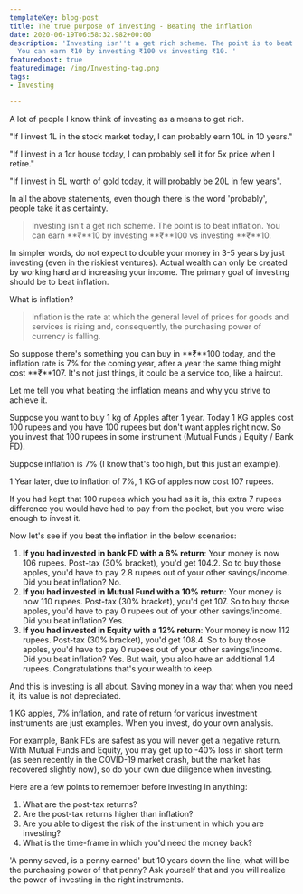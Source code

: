 ```yaml
---
templateKey: blog-post
title: The true purpose of investing - Beating the inflation
date: 2020-06-19T06:58:32.982+00:00
description: 'Investing isn''t a get rich scheme. The point is to beat inflation.
  You can earn ₹10 by investing ₹100 vs investing ₹10. '
featuredpost: true
featuredimage: /img/Investing-tag.png
tags:
- Investing

---
```

A lot of people I know think of investing as a means to get rich.

"If I invest 1L in the stock market today, I can probably earn 10L in 10 years."

"If I invest in a 1cr house today, I can probably sell it for 5x price when I retire."

"If I invest in 5L worth of gold today, it will probably be 20L in few years".

In all the above statements, even though there is the word 'probably', people take it as certainty.

> Investing isn't a get rich scheme. The point is to beat inflation. You can earn **₹**10 by investing **₹**100 vs investing **₹**10.

In simpler words, do not expect to double your money in 3-5 years by just investing (even in the riskiest ventures). Actual wealth can only be created by working hard and increasing your income. The primary goal of investing should be to beat inflation.

What is inflation?

> Inflation is the rate at which the general level of prices for goods and services is rising and, consequently, the purchasing power of currency is falling.

So suppose there's something you can buy in **₹**100 today, and the inflation rate is 7% for the coming year, after a year the same thing might cost **₹**107. It's not just things, it could be a service too, like a haircut.

Let me tell you what beating the inflation means and why you strive to achieve it.

Suppose you want to buy 1 kg of Apples after 1 year. Today 1 KG apples cost 100 rupees and you have 100 rupees but don't want apples right now. So you invest that 100 rupees in some instrument (Mutual Funds / Equity / Bank FD).

Suppose inflation is 7% (I know that's too high, but this just an example).

1 Year later, due to inflation of 7%, 1 KG of apples now cost 107 rupees.

If you had kept that 100 rupees which you had as it is, this extra 7 rupees difference you would have had to pay from the pocket, but you were wise enough to invest it.

Now let's see if you beat the inflation in the below scenarios:

1. **If you had invested in bank FD with a 6% return**: Your money is now 106 rupees. Post-tax (30% bracket), you'd get 104.2. So to buy those apples, you'd have to pay 2.8 rupees out of your other savings/income. Did you beat inflation? No.
2. **If you had invested in Mutual Fund with a 10% return**: Your money is now 110 rupees. Post-tax (30% bracket), you'd get 107. So to buy those apples, you'd have to pay 0 rupees out of your other savings/income. Did you beat inflation? Yes.
3. **If you had invested in Equity with a 12% return**: Your money is now 112 rupees. Post-tax (30% bracket), you'd get 108.4. So to buy those apples, you'd have to pay 0 rupees out of your other savings/income. Did you beat inflation? Yes. But wait, you also have an additional 1.4 rupees. Congratulations that's your wealth to keep.

And this is investing is all about. Saving money in a way that when you need it, its value is not depreciated.

1 KG apples, 7% inflation, and rate of return for various investment instruments are just examples. When you invest, do your own analysis.

For example, Bank FDs are safest as you will never get a negative return. With Mutual Funds and Equity, you may get up to -40% loss in short term (as seen recently in the COVID-19 market crash, but the market has recovered slightly now), so do your own due diligence when investing.

Here are a few points to remember before investing in anything:

1. What are the post-tax returns?
2. Are the post-tax returns higher than inflation?
3. Are you able to digest the risk of the instrument in which you are investing?
4. What is the time-frame in which you'd need the money back?

'A penny saved, is a penny earned' but 10 years down the line, what will be the purchasing power of that penny? Ask yourself that and you will realize the power of investing in the right instruments.
